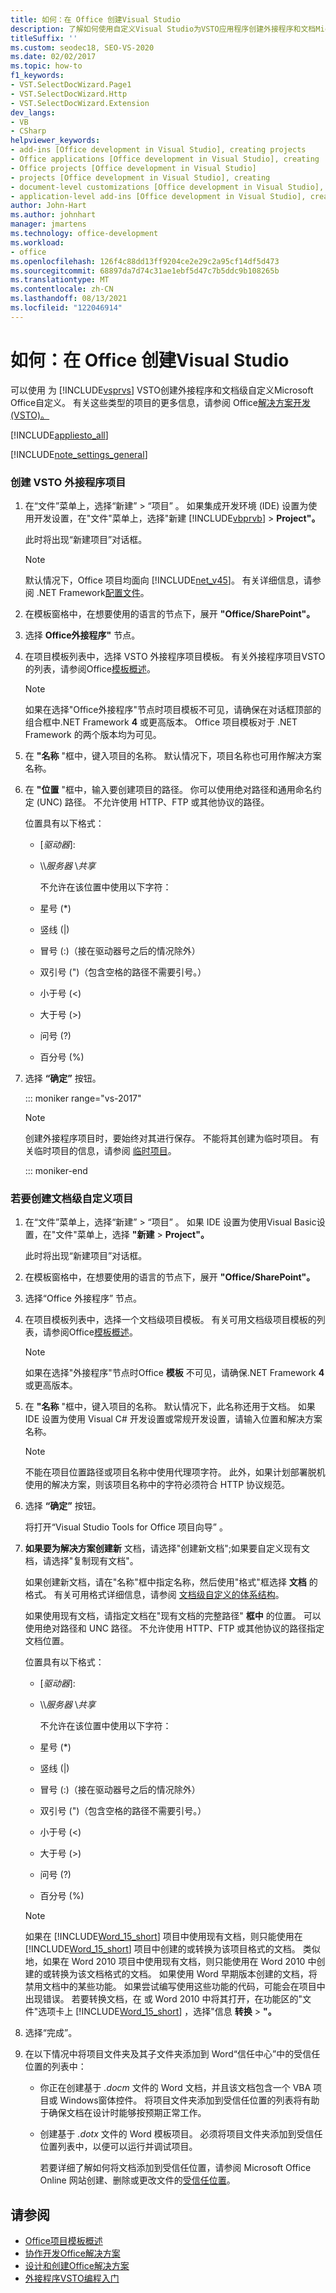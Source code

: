 ```yaml
---
title: 如何：在 Office 创建Visual Studio
description: 了解如何使用自定义Visual Studio为VSTO应用程序创建外接程序和文档Microsoft Office自定义。
titleSuffix: ''
ms.custom: seodec18, SEO-VS-2020
ms.date: 02/02/2017
ms.topic: how-to
f1_keywords:
- VST.SelectDocWizard.Page1
- VST.SelectDocWizard.Http
- VST.SelectDocWizard.Extension
dev_langs:
- VB
- CSharp
helpviewer_keywords:
- add-ins [Office development in Visual Studio], creating projects
- Office applications [Office development in Visual Studio], creating
- Office projects [Office development in Visual Studio]
- projects [Office development in Visual Studio], creating
- document-level customizations [Office development in Visual Studio], creating
- application-level add-ins [Office development in Visual Studio], creating projects
author: John-Hart
ms.author: johnhart
manager: jmartens
ms.technology: office-development
ms.workload:
- office
ms.openlocfilehash: 126f4c88dd13ff9204ce2e29c2a95cf14df5d473
ms.sourcegitcommit: 68897da7d74c31ae1ebf5d47c7b5ddc9b108265b
ms.translationtype: MT
ms.contentlocale: zh-CN
ms.lasthandoff: 08/13/2021
ms.locfileid: "122046914"
---
```

# <a name="how-to-create-office-projects-in-visual-studio"></a>如何：在 Office 创建Visual Studio
  可以使用 为 [!INCLUDE[vsprvs](../sharepoint/includes/vsprvs-md.md)] VSTO创建外接程序和文档级自定义Microsoft Office自定义。 有关这些类型的项目的更多信息，请参阅 Office[解决方案开发&#40;VSTO&#41;。 ](../vsto/office-solutions-development-overview-vsto.md)

 [!INCLUDE[appliesto_all](../vsto/includes/appliesto-all-md.md)]

 [!INCLUDE[note_settings_general](../sharepoint/includes/note-settings-general-md.md)]

### <a name="to-create-a-vsto-add-in-project"></a>创建 VSTO 外接程序项目

1. 在“文件”菜单上，选择“新建” > “项目”  。 如果集成开发环境 (IDE) 设置为使用开发设置，在"文件"菜单上，选择"新建 [!INCLUDE[vbprvb](../sharepoint/includes/vbprvb-md.md)]   >  **Project"。**

    此时将出现“新建项目”对话框。

   > [!NOTE]
   > 默认情况下，Office 项目均面向 [!INCLUDE[net_v45](../vsto/includes/net-v45-md.md)]。 有关详细信息，请参阅 .NET Framework[配置文件](/dotnet/framework/deployment/client-profile)。

2. 在模板窗格中，在想要使用的语言的节点下，展开 **"Office/SharePoint"。**

3. 选择 **Office外接程序"** 节点。

4. 在项目模板列表中，选择 VSTO 外接程序项目模板。 有关外接程序项目VSTO的列表，请参阅Office[模板概述](../vsto/office-project-templates-overview.md)。

   > [!NOTE]
   > 如果在选择"Office外接程序"节点时项目模板不可见，请确保在对话框顶部的组合框中.NET Framework **4** 或更高版本。 Office 项目模板对于 .NET Framework 的两个版本均为可见。

5. 在 **"名称** "框中，键入项目的名称。 默认情况下，项目名称也可用作解决方案名称。

6. 在 **"位置** "框中，输入要创建项目的路径。 你可以使用绝对路径和通用命名约定 (UNC) 路径。 不允许使用 HTTP、FTP 或其他协议的路径。

    位置具有以下格式：

   * [*驱动器*\]\:

   * \\\\*服务器* \\*共享*

     不允许在该位置中使用以下字符：

   * 星号 (*)

   * 竖线 (|)

   * 冒号 (:)（接在驱动器号之后的情况除外）

   * 双引号 (")（包含空格的路径不需要引号。）

   * 小于号 (\<)

   * 大于号 (>)

   * 问号 (?)

   * 百分号 (%)

7. 选择 **“确定”** 按钮。

   ::: moniker range="vs-2017"

   > [!NOTE]
   > 创建外接程序项目时，要始终对其进行保存。 不能将其创建为临时项目。 有关临时项目的信息，请参阅 [临时项目](../ide/creating-solutions-and-projects.md#create-a-temporary-project)。

   ::: moniker-end

### <a name="to-create-a-document-level-customization-project"></a>若要创建文档级自定义项目

1. 在“文件”菜单上，选择“新建” > “项目”  。 如果 IDE 设置为使用Visual Basic设置，在"文件"菜单上，选择 **"新建**  >  **Project"。**

    此时将出现“新建项目”对话框。

2. 在模板窗格中，在想要使用的语言的节点下，展开 **"Office/SharePoint"。**

3. 选择“Office 外接程序”  节点。

4. 在项目模板列表中，选择一个文档级项目模板。 有关可用文档级项目模板的列表，请参阅Office[模板概述](../vsto/office-project-templates-overview.md)。

   > [!NOTE]
   > 如果在选择"外接程序"节点时Office **模板** 不可见，请确保.NET Framework **4** 或更高版本。

5. 在 **"名称** "框中，键入项目的名称。 默认情况下，此名称还用于文档。 如果 IDE 设置为使用 Visual C# 开发设置或常规开发设置，请输入位置和解决方案名称。

   > [!NOTE]
   > 不能在项目位置路径或项目名称中使用代理项字符。 此外，如果计划部署脱机使用的解决方案，则该项目名称中的字符必须符合 HTTP 协议规范。

6. 选择 **“确定”** 按钮。

    将打开“Visual Studio Tools for Office 项目向导”  。

7. **如果要为解决方案创建新** 文档，请选择"创建新文档";如果要自定义现有文档，请选择"复制现有文档"。

    如果创建新文档，请在"名称"框中指定名称，然后使用"格式"框选择 **文档** 的格式。 有关可用格式详细信息，请参阅 [文档级自定义的体系结构](../vsto/architecture-of-document-level-customizations.md)。

    如果使用现有文档，请指定文档在"现有文档的完整路径" **框中** 的位置。 可以使用绝对路径和 UNC 路径。 不允许使用 HTTP、FTP 或其他协议的路径指定文档位置。

    位置具有以下格式：

   - [*驱动器*\]\:

   - \\\\*服务器* \\*共享*

     不允许在该位置中使用以下字符：

   - 星号 (*)

   - 竖线 (|)

   - 冒号 (:)（接在驱动器号之后的情况除外）

   - 双引号 (")（包含空格的路径不需要引号。）

   - 小于号 (\<)

   - 大于号 (>)

   - 问号 (?)

   - 百分号 (%)

   > [!NOTE]
   > 如果在 [!INCLUDE[Word_15_short](../vsto/includes/word-15-short-md.md)] 项目中使用现有文档，则只能使用在 [!INCLUDE[Word_15_short](../vsto/includes/word-15-short-md.md)] 项目中创建的或转换为该项目格式的文档。 类似地，如果在 Word 2010 项目中使用现有文档，则只能使用在 Word 2010 中创建的或转换为该文档格式的文档。 如果使用 Word 早期版本创建的文档，将禁用文档中的某些功能。 如果尝试编写使用这些功能的代码，可能会在项目中出现错误。 若要转换文档，在 或 Word 2010 中将其打开，在功能区的"文件"选项卡上 [!INCLUDE[Word_15_short](../vsto/includes/word-15-short-md.md)] ，选择"信息 **转换**  >  **"。**

8. 选择“完成”。

9. 在以下情况中将项目文件夹及其子文件夹添加到 Word“信任中心”中的受信任位置的列表中：

   - 你正在创建基于 *.docm* 文件的 Word 文档，并且该文档包含一个 VBA 项目或 Windows窗体控件。 将项目文件夹添加到受信任位置的列表将有助于确保文档在设计时能够按预期正常工作。

   - 创建基于 *.dotx* 文件的 Word 模板项目。 必须将项目文件夹添加到受信任位置列表中，以便可以运行并调试项目。

     若要详细了解如何将文档添加到受信任位置，请参阅 Microsoft Office Online 网站创建、删除或更改文件的[受信任位置](https://support.office.com/article/Create-remove-or-change-a-trusted-location-for-your-files-f5151879-25ea-4998-80a5-4208b3540a62)。

## <a name="see-also"></a>请参阅
- [Office项目模板概述](../vsto/office-project-templates-overview.md)
- [协作开发Office解决方案](../vsto/collaborative-development-of-office-solutions.md)
- [设计和创建Office解决方案](../vsto/designing-and-creating-office-solutions.md)
- [外接程序VSTO编程入门](../vsto/getting-started-programming-vsto-add-ins.md)
